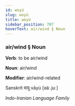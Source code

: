 ```yaml
---
id: woyü
slug: woyü
title: woyü
sidebar_position: 707
hoverText: air/wind § Noun
---
```


### air/wind § Noun

**Verb**: to be air/wind

**Noun**: air/wind

**Modifier**: air/wind-related

Sanskrit वायु vāyú [ʋäː.juː]

*Indo-Iranian Language Family*